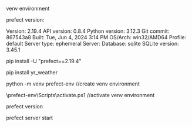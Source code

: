 venv environment

prefect version:

Version:             2.19.4
API version:         0.8.4
Python version:      3.12.3
Git commit:          867543a8
Built:               Tue, Jun 4, 2024 3:14 PM
OS/Arch:             win32/AMD64
Profile:             default
Server type:         ephemeral
Server:
  Database:          sqlite
  SQLite version:    3.45.1

pip install -U "prefect==2.19.4"

pip install yr_weather

python -m venv prefect-env          //create venv environment

\prefect-env\Scripts\activate.ps1   //activate venv environment

prefect version

prefect server start